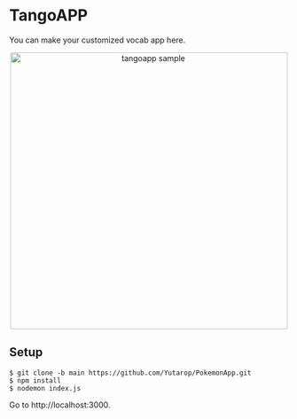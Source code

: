 # TangoAPP
You can make your customized vocab app here.

<div align="center">
  <img src="https://github.com/user-attachments/assets/64441e20-29dd-448c-a571-1b2d60ce9c36" alt="tangoapp sample"　width="700" height="500">
</div>

## Setup
```
$ git clone -b main https://github.com/Yutarop/PokemonApp.git
$ npm install
$ nodemon index.js
```
Go to http://localhost:3000.
